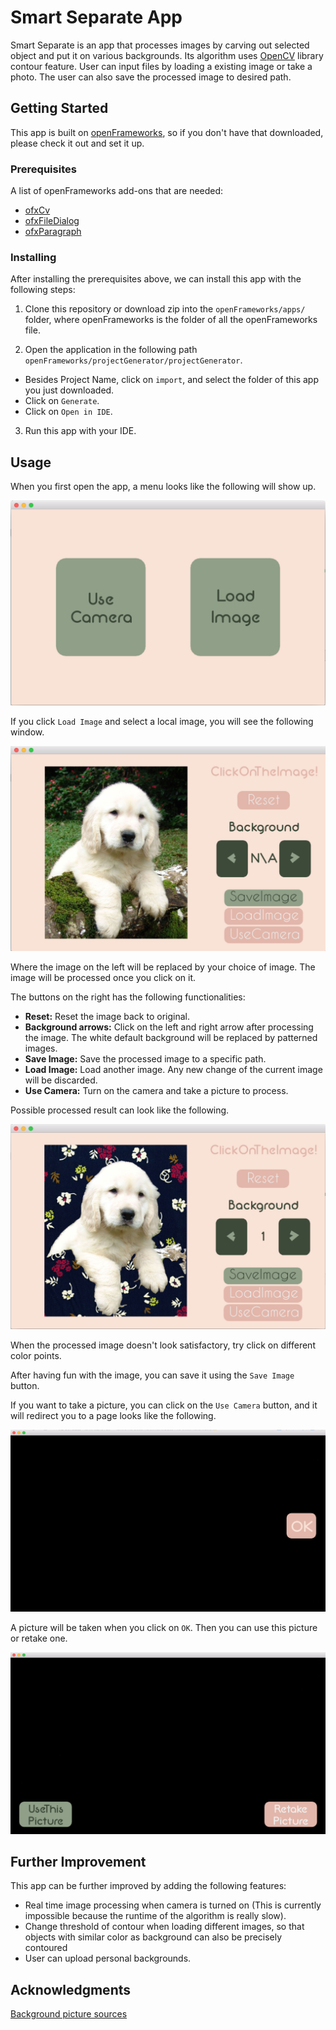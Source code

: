 # Smart Separate App

Smart Separate is an app that processes images by carving out selected object and put it on various backgrounds. Its algorithm uses [OpenCV](https://opencv.org/) library contour feature. User can input files by loading a existing image or take a photo. The user can also save the processed image to desired path.

## Getting Started

This app is built on [openFrameworks](https://github.com/openframeworks/openFrameworks), so if you don't have that downloaded, please check it out and set it up.

### Prerequisites

A list of openFrameworks add-ons that are needed:
- [ofxCv](https://github.com/kylemcdonald/ofxCv/tree/stable)
- [ofxFileDialog](https://github.com/geoffdonaldson/ofxFileDialog)
- [ofxParagraph](https://github.com/braitsch/ofxParagraph)

### Installing

After installing the prerequisites above, we can install this app with the following steps:

1. Clone this repository or download zip into the `openFrameworks/apps/` folder, where openFrameworks is the folder of all the openFrameworks file.

2. Open the application in the following path `openFrameworks/projectGenerator/projectGenerator`.
  - Besides Project Name, click on `import`, and select the folder of this app you just downloaded.
  - Click on `Generate`.
  - Click on `Open in IDE`.

3. Run this app with your IDE.

## Usage

When you first open the app, a menu looks like the following will show up.

![menu dialog](https://raw.githubusercontent.com/Xiangmingchen/SmartSeparateImages/master/Menu.png)

If you click `Load Image` and select a local image, you will see the following window.

![image process dialog](https://raw.githubusercontent.com/Xiangmingchen/SmartSeparateImages/master/ImageProcessDialog.png)

Where the image on the left will be replaced by your choice of image. The image will be processed once you click on it.

The buttons on the right has the following functionalities:

- **Reset:** Reset the image back to original.
- **Background arrows:** Click on the left and right arrow after processing the image. The white default background will be replaced by patterned images.
- **Save Image:** Save the processed image to a specific path.
- **Load Image:** Load another image. Any new change of the current image will be discarded.
- **Use Camera:** Turn on the camera and take a picture to process.

Possible processed result can look like the following.

![image process result](https://raw.githubusercontent.com/Xiangmingchen/SmartSeparateImages/master/ImageProceesResult.png)

When the processed image doesn't look satisfactory, try click on different color points.

After having fun with the image, you can save it using the `Save Image` button.

If you want to take a picture, you can click on the `Use Camera` button, and it will redirect you to a page looks like the following.

![Camera open](https://raw.githubusercontent.com/Xiangmingchen/SmartSeparateImages/master/CameraNotTaken.png)

A picture will be taken when you click on `OK`. Then you can use this picture or retake one.

![Camera taken picture](https://raw.githubusercontent.com/Xiangmingchen/SmartSeparateImages/master/CameraTaken.png)

## Further Improvement

This app can be further improved by adding the following features:

- Real time image processing when camera is turned on (This is currently impossible because the runtime of the algorithm is really slow).
- Change threshold of contour when loading different images, so that objects with similar color as background can also be precisely contoured
- User can upload personal backgrounds.

## Acknowledgments

[Background picture sources](http://animalia-life.club/other/background-tumblr-pattern.html)
